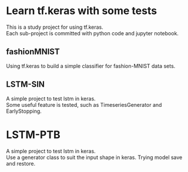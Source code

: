 # Learn tf.keras with some tests

This is a study project for using tf.keras.<br>
Each sub-project is committed with python code and jupyter notebook.

## fashionMNIST
Using tf.keras to build a simple classifier for fashion-MNIST data sets.

## LSTM-SIN
A simple project to test lstm in keras.<br>
Some useful feature is tested, such as TimeseriesGenerator and EarlyStopping.

# LSTM-PTB
A simple project to test lstm in keras.<br>
Use a generator class to suit the input shape in keras.
Trying model save and restore.

